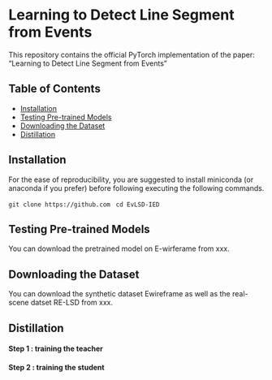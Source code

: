 # Learning to Detect Line Segment from Events
This repository contains the official PyTorch implementation of the paper: “Learning to Detect Line Segment from Events”

## Table of Contents
- [Installation](#installatuion)
- [Testing Pre-trained Models](#testing-pre-trained-models)
- [Downloading the Dataset](#downloading-the-dataset)
- [Distillation](#distillation)


## Installation
For the ease of reproducibility, you are suggested to install miniconda (or anaconda if you prefer) before following executing the following commands.

`git clone https://github.com `
`cd EvLSD-IED`


## Testing Pre-trained Models
You can download the pretrained model on E-wirferame 
from xxx.

## Downloading the Dataset
You can download the synthetic dataset Ewireframe as well as the real-scene datset RE-LSD from xxx. 

## Distillation 

#### Step 1 : training the teacher 

#### Step 2 : training the student 
